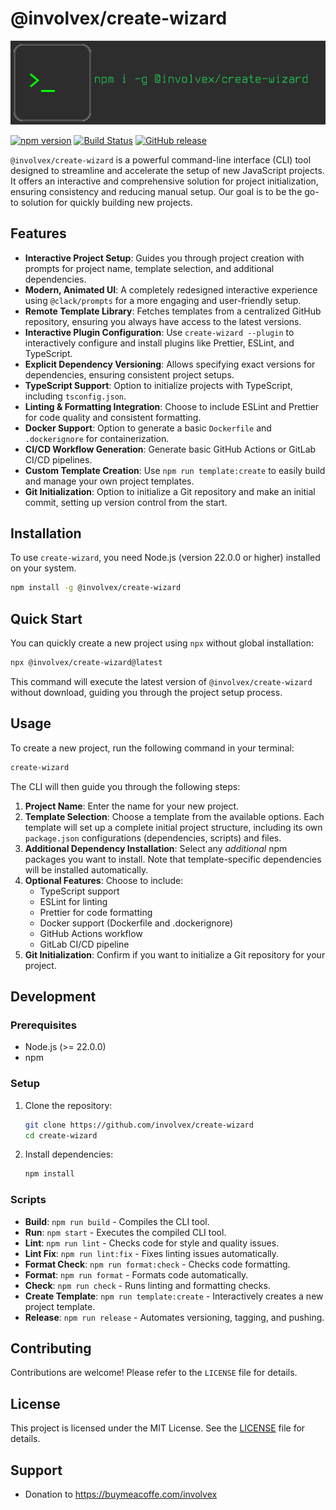 <!-- @format -->

# @involvex/create-wizard

![npm install -g @involvex/create-wizard](assets/prompt.png)

[![npm version](https://badge.fury.io/js/%40involvex%2Fcreate-wizard.svg)](https://badge.fury.io/js/%40involvex%2Fcreate-wizard)
[![Build Status](https://github.com/involvex/create-wizard/actions/workflows/ci-release.yml/badge.svg)](https://github.com/involvex/create-wizard/actions/workflows/ci-release.yml)
[![GitHub release](https://img.shields.io/github/release/involvex/create-wizard.svg)](https://github.com/involvex/create-wizard/releases/)

`@involvex/create-wizard` is a powerful command-line interface (CLI) tool designed to streamline and accelerate the setup of new JavaScript projects. It offers an interactive and comprehensive solution for project initialization, ensuring consistency and reducing manual setup. Our goal is to be the go-to solution for quickly building new projects.

## Features

- **Interactive Project Setup**: Guides you through project creation with prompts for project name, template selection, and additional dependencies.
- **Modern, Animated UI**: A completely redesigned interactive experience using `@clack/prompts` for a more engaging and user-friendly setup.
- **Remote Template Library**: Fetches templates from a centralized GitHub repository, ensuring you always have access to the latest versions.
- **Interactive Plugin Configuration**: Use `create-wizard --plugin` to interactively configure and install plugins like Prettier, ESLint, and TypeScript.
- **Explicit Dependency Versioning**: Allows specifying exact versions for dependencies, ensuring consistent project setups.
- **TypeScript Support**: Option to initialize projects with TypeScript, including `tsconfig.json`.
- **Linting & Formatting Integration**: Choose to include ESLint and Prettier for code quality and consistent formatting.
- **Docker Support**: Option to generate a basic `Dockerfile` and `.dockerignore` for containerization.
- **CI/CD Workflow Generation**: Generate basic GitHub Actions or GitLab CI/CD pipelines.
- **Custom Template Creation**: Use `npm run template:create` to easily build and manage your own project templates.
- **Git Initialization**: Option to initialize a Git repository and make an initial commit, setting up version control from the start.

## Installation

To use `create-wizard`, you need Node.js (version 22.0.0 or higher) installed on your system.

```bash
npm install -g @involvex/create-wizard
```

## Quick Start

You can quickly create a new project using `npx` without global installation:

```bash
npx @involvex/create-wizard@latest
```

This command will execute the latest version of `@involvex/create-wizard` without download, guiding you through the project setup process.

## Usage

To create a new project, run the following command in your terminal:

```bash
create-wizard
```

The CLI will then guide you through the following steps:

1.  **Project Name**: Enter the name for your new project.
2.  **Template Selection**: Choose a template from the available options. Each template will set up a complete initial project structure, including its own `package.json` configurations (dependencies, scripts) and files.
3.  **Additional Dependency Installation**: Select any _additional_ npm packages you want to install. Note that template-specific dependencies will be installed automatically.
4.  **Optional Features**: Choose to include:
    - TypeScript support
    - ESLint for linting
    - Prettier for code formatting
    - Docker support (Dockerfile and .dockerignore)
    - GitHub Actions workflow
    - GitLab CI/CD pipeline
5.  **Git Initialization**: Confirm if you want to initialize a Git repository for your project.

## Development

### Prerequisites

- Node.js (>= 22.0.0)
- npm

### Setup

1.  Clone the repository:
    ```bash
    git clone https://github.com/involvex/create-wizard
    cd create-wizard
    ```
2.  Install dependencies:
    ```bash
    npm install
    ```

### Scripts

- **Build**: `npm run build` - Compiles the CLI tool.
- **Run**: `npm start` - Executes the compiled CLI tool.
- **Lint**: `npm run lint` - Checks code for style and quality issues.
- **Lint Fix**: `npm run lint:fix` - Fixes linting issues automatically.
- **Format Check**: `npm run format:check` - Checks code formatting.
- **Format**: `npm run format` - Formats code automatically.
- **Check**: `npm run check` - Runs linting and formatting checks.
- **Create Template**: `npm run template:create` - Interactively creates a new project template.
- **Release**: `npm run release` - Automates versioning, tagging, and pushing.

## Contributing

Contributions are welcome! Please refer to the `LICENSE` file for details.

## License

This project is licensed under the MIT License. See the [LICENSE](LICENSE) file for details.

## Support

- Donation to https://buymeacoffe.com/involvex
